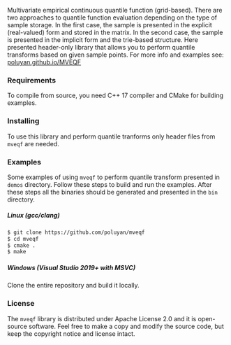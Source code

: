 Multivariate empirical continuous quantile function (grid-based). There are two approaches to quantile function evaluation depending on the type of sample storage. In the first case, the sample is presented in the explicit (real-valued) form and stored in the matrix. In the second case, the sample is presented in the implicit form and the trie-based structure. Here presented header-only library that allows you to perform quantile transforms based on given sample points. For more info and examples see: [poluyan.github.io/MVEQF](https://poluyan.github.io/MVEQF/)

### Requirements

To compile from source, you need C++ 17 compiler and CMake for building examples.

### Installing

To use this library and perform quantile tranforms only header files from `mveqf` are needed. 

### Examples

Some examples of using `mveqf` to perform quantile transform presented in `demos` directory. Follow these steps to build and run the examples. After these steps all the binaries should be generated and presented in the `bin` directory.

##### Linux (gcc/clang)

```sh
$ git clone https://github.com/poluyan/mveqf
$ cd mveqf
$ cmake .
$ make
```

##### Windows (Visual Studio 2019+ with MSVC)

Clone the entire repository and build it locally. 

### License

The `mveqf` library is distributed under Apache License 2.0 and it is open-source software. Feel free to make a copy and modify the source code, but keep the copyright notice and license intact.
